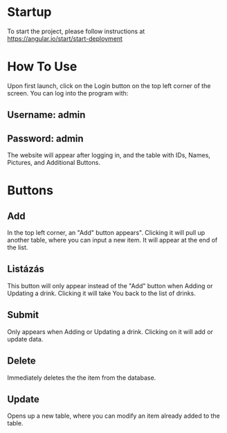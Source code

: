 # Startup

To start the project, please follow instructions at https://angular.io/start/start-deployment

# How To Use

Upon first launch, click on the Login button on the top left corner of the screen. 
You can log into the program with:
## Username: admin
## Password: admin
The website will appear after logging in, and the table with IDs, Names, Pictures, and Additional Buttons.

# Buttons
## Add
In the top left corner, an "Add" button appears". Clicking it will pull up another table, where you can input a new item. It will appear at the end of the list.
## Listázás
This button will only appear instead of the "Add" button when Adding or Updating a drink. Clicking it will take You back to the list of drinks.
## Submit
Only appears when Adding or Updating a drink. Clicking on it will add or update data.
## Delete
Immediately deletes the the item from the database.
## Update
Opens up a new table, where you can modify an item already added to the table.